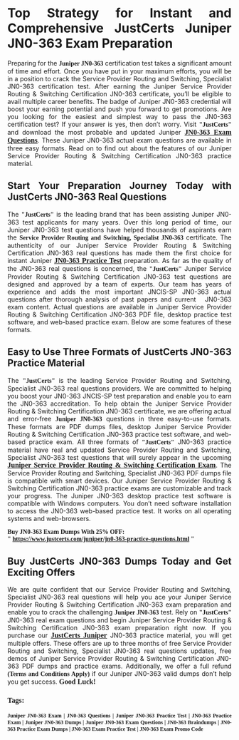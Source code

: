 <h1 style="text-align: justify;"><strong>Top Strategy for Instant and Comprehensive JustCerts Juniper JN0-363 Exam Preparation</strong></h1>

<p style="text-align: justify;">Preparing for the <span style="font-family:Georgia,serif;"><strong>Juniper JN0-363</strong></span> certification test takes a significant amount of time and effort. Once you have put in your maximum efforts, you will be in a position to crack the Service Provider Routing and Switching, Specialist JN0-363 certification test. After earning the Juniper Service Provider Routing & Switching Certification JN0-363 certificate, you’ll be eligible to avail multiple career benefits. The badge of Juniper JN0-363 credential will boost your earning potential and push you forward to get promotions. Are you looking for the easiest and simplest way to pass the JN0-363 certification test? If your answer is yes, then don’t worry. Visit <span style="font-size:14px;"><span style="font-family:Georgia,serif;"><strong>"JustCerts"</strong></span></span> and download the most probable and updated Juniper <a href="https://www.justcerts.com/juniper/jn0-363-practice-questions.html"><u><span style="font-size:16px;"><span style="font-family:Georgia,serif;"><strong>JN0-363 Exam Questions</strong></span></span></u></a>. These Juniper JN0-363 actual exam questions are available in three easy formats. Read on to find out about the features of our Juniper Service Provider Routing & Switching Certification JN0-363 practice material.</p>

<h2 style="text-align: justify;"><strong>Start Your Preparation Journey Today with JustCerts JN0-363 Real Questions</strong></h2>

<p style="text-align: justify;">The <span style="font-size:14px;"><span style="font-family:Georgia,serif;"><strong>"JustCerts"</strong></span></span> is the leading brand that has been assisting Juniper JN0-363 test applicants for many years. Over this long period of time, our Juniper JN0-363 test questions have helped thousands of aspirants earn the <span style="font-family:Georgia,serif;"><strong>Service Provider Routing and Switching, Specialist JN0-363</strong></span> certificate. The authenticity of our Juniper Service Provider Routing & Switching Certification JN0-363 real questions has made them the first choice for instant Juniper <a href="https://www.justcerts.com/juniper/jn0-363-practice-questions.html"><span style="font-size:16px;"><u><span style="font-family:Georgia,serif;"><strong>JN0-363 Practice Test</strong></span></u></span></a> preparation. As far as the quality of the JN0-363 real questions is concerned, the <span style="font-size:14px;"><span style="font-family:Georgia,serif;"><strong>"JustCerts"</strong></span></span> Juniper Service Provider Routing & Switching Certification JN0-363 test questions are designed and approved by a team of experts. Our team has years of experience and adds the most important JNCIS-SP JN0-363 actual questions after thorough analysis of past papers and current   JN0-363 exam content. Actual questions are available in Juniper Service Provider Routing & Switching Certification JN0-363 PDF file, desktop practice test software, and web-based practice exam. Below are some features of these formats.</p>

<h2 style="text-align: justify;"><strong>Easy to Use Three Formats of JustCerts JN0-363 Practice Material</strong></h2>

<p style="text-align: justify;">The <span style="font-size:14px;"><span style="font-family:Georgia,serif;"><strong>"JustCerts"</strong></span></span> is the leading Service Provider Routing and Switching, Specialist JN0-363 real questions providers. We are committed to helping you boost your JN0-363 JNCIS-SP test preparation and enable you to earn the JN0-363 accreditation. To help obtain the Juniper Service Provider Routing & Switching Certification JN0-363 certificate, we are offering actual and error-free <span style="font-family:Georgia,serif;"><strong>Juniper JN0-363</strong></span> questions in three easy-to-use formats. These formats are PDF dumps files, desktop Juniper Service Provider Routing & Switching Certification JN0-363 practice test software, and web-based practice exam. All three formats of <span style="font-size:14px;"><span style="font-family:Georgia,serif;"><strong>"JustCerts"</strong></span></span> JN0-363 practice material have real and updated Service Provider Routing and Switching, Specialist JN0-363 test questions that will surely appear in the upcoming <a href="https://www.justcerts.com/juniper/juniper-service-provider-routing-switching-certification-exams.html"><u><span style="font-size:16px;"><span style="font-family:Georgia,serif;"><strong>Juniper Service Provider Routing & Switching Certification Exam</strong></span></span></u></a>. The Service Provider Routing and Switching, Specialist JN0-363 PDF dumps file is compatible with smart devices. Our Juniper Service Provider Routing & Switching Certification JN0-363 practice exams are customizable and track your progress. The Juniper JN0-363 desktop practice test software is compatible with Windows computers. You don’t need software installation to access the JN0-363 web-based practice test. It works on all operating systems and web-browsers.</p>

<p><span style="font-size:14px;"><span style="font-family:Georgia,serif;"><strong>Buy JN0-363 Exam Dumps With 25% OFF: " <a href="https://www.justcerts.com/juniper/jn0-363-practice-questions.html">https://www.justcerts.com/juniper/jn0-363-practice-questions.html</a> "</strong></span></span></p>

<h2 style="text-align: justify;"><strong>Buy JustCerts JN0-363 Dumps Today and Get Exciting Offers</strong></h2>

<p style="text-align: justify;">We are quite confident that our Service Provider Routing and Switching, Specialist JN0-363 real questions will help you ace your Juniper Service Provider Routing & Switching Certification JN0-363 exam preparation and enable you to crack the challenging <span style="font-family:Georgia,serif;"><strong>Juniper JN0-363</strong></span> test. Rely on <span style="font-size:14px;"><span style="font-family:Georgia,serif;"><strong>"JustCerts"</strong></span></span> JN0-363 real exam questions and begin Juniper Service Provider Routing & Switching Certification JN0-363 exam preparation right now. If you purchase our <a href="https://www.justcerts.com/juniper-certification-exams.html"><u><span style="font-size:16px;"><span style="font-family:Georgia,serif;"><strong>JustCerts Juniper</strong></span></span></u></a> JN0-363 practice material, you will get multiple offers. These offers are up to three months of free Service Provider Routing and Switching, Specialist JN0-363 real questions updates, free demos of Juniper Service Provider Routing & Switching Certification JN0-363 PDF dumps and practice exams. Additionally, we offer a full refund <span style="font-family:Georgia,serif;"><strong>(Terms and Conditions Apply)</strong></span> if our Juniper JN0-363 valid dumps don’t help you get success. <span style="font-size:16px;"><span style="font-family:Georgia,serif;"><strong>Good Luck!</strong></span></span></p>

<h3 style="text-align: justify;"><span style="font-family:Georgia,serif;"><strong>Tags:</strong></span></h3>

<p style="text-align: justify;"><span style="font-size:12px;"><span style="font-family:Georgia,serif;"><strong>Juniper JN0-363 Exam | JN0-363 Questions | Juniper JN0-363 Practice Test | JN0-363 Practice Exam | Juniper JN0-363 Dumps | Juniper JN0-363 Exam Questions | JN0-363 Braindumps | JN0-363 Practice Exam Dumps | JN0-363 Exam Practice Test | JN0-363 Exam Promo Code</strong></span></span></p>

